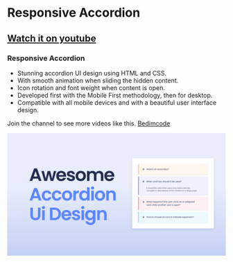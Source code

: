 # Responsive Accordion
## [Watch it on youtube](https://youtu.be/-ZblPRBjJJw)
### Responsive Accordion

- Stunning accordion UI design using HTML and CSS.
- With smooth animation when sliding the hidden content.
- Icon rotation and font weight when content is open.
- Developed first with the Mobile First methodology, then for desktop.
- Compatible with all mobile devices and with a beautiful user interface design.

Join the channel to see more videos like this. [Bedimcode](https://www.youtube.com/c/Bedimcode)

![Accordion](/preview.png)
